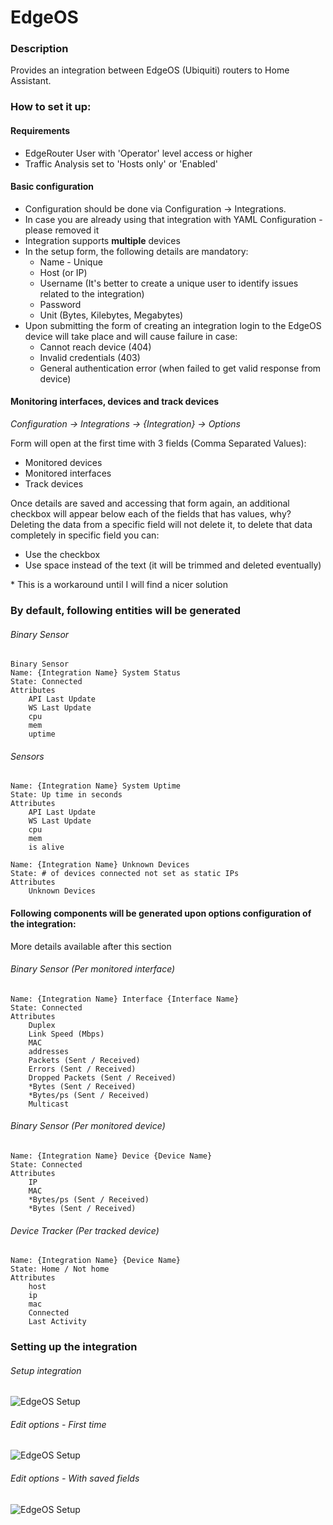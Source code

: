 # EdgeOS
### Description
Provides an integration between EdgeOS (Ubiquiti) routers to Home Assistant.

### How to set it up:

#### Requirements
* EdgeRouter User with 'Operator' level access or higher
* Traffic Analysis set to 'Hosts only' or 'Enabled'

#### Basic configuration
* Configuration should be done via Configuration -> Integrations.
* In case you are already using that integration with YAML Configuration - please removed it
* Integration supports **multiple** devices 
* In the setup form, the following details are mandatory:
  * Name - Unique
  * Host (or IP)
  * Username (It's better to create a unique user to identify issues related to the integration)
  * Password 
  * Unit (Bytes, Kilebytes, Megabytes) 
* Upon submitting the form of creating an integration login to the EdgeOS device will take place and will cause failure in case:
  * Cannot reach device (404)
  * Invalid credentials (403)
  * General authentication error (when failed to get valid response from device)

#### Monitoring interfaces, devices and track devices
*Configuration -> Integrations -> {Integration} -> Options* <br />

Form will open at the first time with 3 fields (Comma Separated Values):
* Monitored devices
* Monitored interfaces
* Track devices


Once details are saved and accessing that form again, 
an additional checkbox will appear below each of the fields that has values, why? <br />
Deleting the data from a specific field will not delete it, to delete that data completely in specific field you can:
* Use the checkbox
* Use space instead of the text (it will be trimmed and deleted eventually)

\* This is a workaround until I will find a nicer solution
  
### By default, following entities will be generated 
###### Binary Sensor
```
Binary Sensor
Name: {Integration Name} System Status
State: Connected
Attributes
    API Last Update
    WS Last Update
    cpu
    mem
    uptime
```

###### Sensors
```
Name: {Integration Name} System Uptime
State: Up time in seconds
Attributes
    API Last Update
    WS Last Update
    cpu
    mem
    is alive
```
```
Name: {Integration Name} Unknown Devices
State: # of devices connected not set as static IPs
Attributes
    Unknown Devices
```

#### Following components will be generated upon options configuration of the integration:
More details available after this section
 
###### Binary Sensor (Per monitored interface)
```
Name: {Integration Name} Interface {Interface Name}
State: Connected
Attributes
    Duplex
    Link Speed (Mbps)
    MAC
    addresses
    Packets (Sent / Received)
    Errors (Sent / Received)
    Dropped Packets (Sent / Received)
    *Bytes (Sent / Received)
    *Bytes/ps (Sent / Received)
    Multicast
```

###### Binary Sensor (Per monitored device)
```
Name: {Integration Name} Device {Device Name}
State: Connected
Attributes
    IP
    MAC
    *Bytes/ps (Sent / Received)
    *Bytes (Sent / Received)
```

###### Device Tracker (Per tracked device)
```
Name: {Integration Name} {Device Name}
State: Home / Not home
Attributes
    host
    ip
    mac
    Connected
    Last Activity
```

### Setting up the integration

###### Setup integration
![EdgeOS Setup](https://raw.githubusercontent.com/elad-bar/ha-edgeos/master/docs/images/EdgeOS-Setup.PNG)

###### Edit options - First time
![EdgeOS Setup](https://raw.githubusercontent.com/elad-bar/ha-edgeos/master/docs/images/EdgeOS-First-time-options.PNG)

###### Edit options - With saved fields
![EdgeOS Setup](https://raw.githubusercontent.com/elad-bar/ha-edgeos/master/docs/images/EdgeOS-2nd-time-options.PNG)